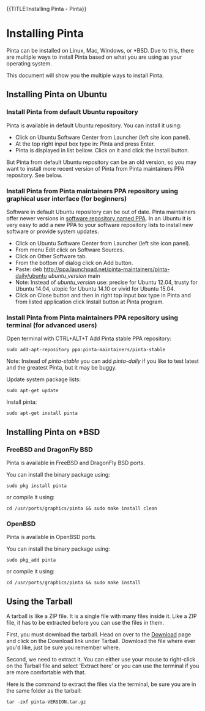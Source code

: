 {{TITLE:Installing Pinta - Pinta}}
# Installing Pinta

Pinta can be installed on Linux, Mac, Windows, or *BSD. Due to this, there are multiple ways to install Pinta based on what you are using as your operating system.

This document will show you the multiple ways to install Pinta.

## Installing Pinta on Ubuntu
### Install Pinta from default Ubuntu repository
Pinta is available in default Ubuntu repository. You can install it using:

* Click on Ubuntu Software Center from Launcher (left site icon panel).
* At the top right input box type in: Pinta and press Enter.
* Pinta is displayed in list bellow. Click on it and click the Install button.

But Pinta from default Ubuntu repository can be an old version, so you may want to install more recent version of Pinta from Pinta maintainers PPA repository. See below.

### Install Pinta from Pinta maintainers PPA repository using graphical user interface (for beginners)
Software in default Ubuntu repository can be out of date. Pinta maintainers offer newer versions in [software repository named PPA][1]. In an Ubuntu it is very easy to add a new PPA to your software repository lists to install new software or provide system updates.

* Click on Ubuntu Software Center from Launcher (left site icon panel).
* From menu Edit click on Software Sources.
* Click on Other Software tab.
* From the bottom of dialog click on Add button.
* Paste: deb http://ppa.launchpad.net/pinta-maintainers/pinta-daily/ubuntu *ubuntu_version* main
* Note: Instead of *ubuntu_version* use: precise for Ubuntu 12.04, trusty for Ubuntu 14.04, utopic for Ubuntu 14.10 or vivid for Ubuntu 15.04.
* Click on Close button and then in right top input box type in Pinta and from listed application click Install button at Pinta program.

### Install Pinta from Pinta maintainers PPA repository using terminal (for advanced users)

Open terminal with CTRL+ALT+T
Add Pinta stable PPA repository:

`sudo add-apt-repository ppa:pinta-maintainers/pinta-stable`

Note: Instead of *pinta-stable* you can add *pinta-daily* if you like to test latest and the greatest Pinta, but it may be buggy.

Update system package lists:

`sudo apt-get update`

Install pinta:

`sudo apt-get install pinta`
<br />
## Installing Pinta on *BSD
### FreeBSD and DragonFly BSD
Pinta is available in FreeBSD and DragonFly BSD ports.

You can install the binary package using:

`sudo pkg install pinta`

or compile it using:

`cd /usr/ports/graphics/pinta && sudo make install clean`
<br />
### OpenBSD
Pinta is available in OpenBSD ports.

You can install the binary package using:

`sudo pkg_add pinta`

or compile it using:

`cd /usr/ports/graphics/pinta && sudo make install`
<br />
## Using the Tarball

A tarball is like a ZIP file. It is a single file with many files inside it. Like a ZIP file, it has to be extracted before you can use the files in them.

First, you must download the tarball. Head on over to the [Download][2] page and click on the Download link under Tarball. Download the file where ever you'd like, just be sure you remember where.

Second, we need to extract it. You can either use your mouse to right-click on the Tarball file and select 'Extract here' or you can use the terminal if you are more comfortable with that.

Here is the command to extract the files via the terminal, be sure you are in the same folder as the tarball:

`tar -zxf pinta-VERSION.tar.gz`

[1]: http://help.launchpad.net/Packaging/PPA
[2]: http://pinta-project.com/releases
